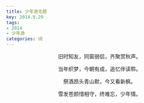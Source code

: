 ```yaml
---
title: 少年游无题
key: 2014.9.29
tags: 
- 2014
- 少年游
categories: 词
---
```


<p align="center">旧时知友，同窗弱侣，齐聚赏秋声。
</p>
<p align="center">当年织梦，今朝有成，追忆伴读聆。
</p>
<p align="center">祭酒昂头青山默，今又看新枫。
</p>
<p align="center">雪发苍颜惜相守，终难忘，少年情。
</p>
